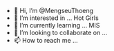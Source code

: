 - 👋 Hi, I’m @MengseuThoeng
- 👀 I’m interested in ... Hot Girls
- 🌱 I’m currently learning ... MIS
- 💞️ I’m looking to collaborate on ... 
- 📫 How to reach me ...

<!---
MengseuThoeng/MengseuThoeng is a ✨ special ✨ repository because its `README.md` (this file) appears on your GitHub profile.
You can click the Preview link to take a look at your changes.
--->
